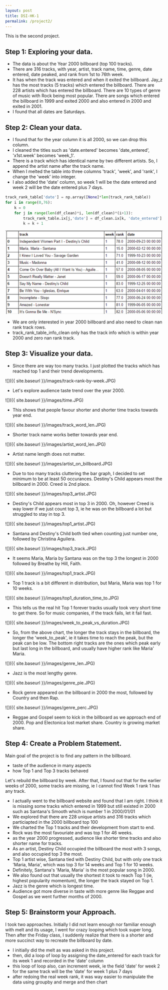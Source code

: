 ```yaml
---
layout: post
title: DSI-HK-1
permalink: /project2/
---
```


This is the second project.

## Step 1: Exploring your data.
- The data is about the Year 2000 billboard (top 100 tracks).
- There are 316 tracks, with year, artist, track name, time, genre, date entered, date peaked, and rank from 1st to 76th week.
- It has when the track was entered and when it exited the billboard. Jay\_z has the most tracks (5 tracks) which entered the billboard. There are 228 artists which has entered the billboard. There are 10 types of genre of music with Rock being most popular. There are songs which entered the billboard in 1999 and exited 2000 and also entered in 2000 and exited in 2001.
- I found that all dates are Saturdays.

## Step 2: Clean your data.
- I found that for the year column it is all 2000, so we can drop this column.
- I cleaned the titles such as 'date.entered' becomes 'date\_entered', 'x1st.week' becomes 'week\_1'.
- There is a track which has identical name by two different artists. So, I append the artist name after the track name.
- When I melted the table into three columns 'track', 'week', and 'rank', I change the 'week' into integer. 
- I also added the 'date' column, so week 1 will be the date entered and week 2 will be the date entered plus 7 days.

```python
track_rank_table['date'] = np.array([None]*len(track_rank_table))
for i in range(0,76):
    k = 0
    for j in range(len(df_clean)*i, len(df_clean)*(i+1)):       
        track_rank_table.ix[j,'date'] = df_clean.ix[k, 'date_entered'] + datetime.timedelta(days = (7*(i)))
        k = k + 1
```

![](https://raw.githubusercontent.com/tkjyeung/tkjyeung.github.io/e8b87b6b126bd1736c4550fdf7c87cd5d42cea94/images/track_rank_table.PNG)

- We are only interested in year 2000 billboard and also need to clean nan rank track rows.
- track\_rank\_table\_info\_clean only has the track info which is within year 2000 and zero nan rank track.

## Step 3: Visualize your data.

- Since there are way too many tracks. I just plotted the tracks which has reached top 1 and their trend developments.

![]({{ site.baseurl }}/images/track-rank-by-week.JPG)

- Let's explore audience taste trend over the year 2000.

![]({{ site.baseurl }}/images/time.JPG)

- This shows that people favour shorter and shorter time tracks towards year end.

![]({{ site.baseurl }}/images/track_word_len.JPG)

- Shorter track name works better towards year end.

![]({{ site.baseurl }}/images/artist_word_len.JPG)

- Artist name length does not matter.

![]({{ site.baseurl }}/images/artist_on_billboard.JPG)

- Due to too many tracks cluttering the bar graph, I decided to set minimum to be at least 50 occurances.
Destiny's Child appears most the billboard in 2000. Creed is 2nd place.


![]({{ site.baseurl }}/images/top3_artist.JPG)

- Destiny's Child appears most in top 3 in 2000. Oh, however Creed is way lower if we just count top 3, ie he was on the billboard a lot but struggled to stay in top 3.

![]({{ site.baseurl }}/images/top1_artist.JPG)

- Santana and Destiny's Child both tied when counting just number one, followed by Christina Aguilera.

![]({{ site.baseurl }}/images/top3_track.JPG)

- It seems Maria, Maria by Santana was on the top 3 the longest in 2000 followed by Breathe by Hill, Faith.

![]({{ site.baseurl }}/images/top1_track.JPG)

- Top 1 track is a bit different in distribution, but Maria, Maria was top 1 for 10 weeks.

![]({{ site.baseurl }}/images/top1_duration_time_to.JPG)

- This tells us the real hit Top 1 forever tracks usually took very short time to get there. So for music companies, if the track fails, let it fail fast.

![]({{ site.baseurl }}/images/week_to_peak_vs_duration.JPG)

- So, from the above chart, the longer the track stays in the billboard, the longer the 'week_to_peak', ie it takes time to reach the peak, but the peak can be low. The bottom right tracks are the ones which peak early but last long in the billboard, and usually have higher rank like Maria' Maria.

![]({{ site.baseurl }}/images/genre_len.JPG)

- Jazz is the most lengthy genre.

![]({{ site.baseurl }}/images/genre_pie.JPG)

- Rock genre appeared on the billboard in 2000 the most, followed by Country and then Rap.

![]({{ site.baseurl }}/images/genre_perc.JPG)

- Reggae and Gospel seem to kick in the billboard as we approach end of 2000. Pop and Electonica lost market share. Country is growing market share.


## Step 4: Create a Problem Statement.

Main goal of the project is to find any pattern in the billboard.
- taste of the audience in many aspects
- how Top 1 and Top 3 tracks behaved

Let's rebuild the billboard by week. After that, I found out that for the earlier weeks of 2000, some tracks are missing, ie I cannot find Week 1 rank 1 has any track.
- I actually went to the billboard website and found that I am right. I think it is missing some tracks which entered in 1999 but still existed in 2000 such as Santana's Smooth which is number 1 in 2000/01/01
- We explored that there are 228 unique artists and 316 tracks which particiapted in the 2000 billboard top 100
- We charted the Top 1 tracks and their development from start to end.
- Rock was the most favouriate and was top 1 for 46 weeks.
- as the year 2000 progressed, audience like shorter time tracks and also shorter name for tracks.
- As an artist, Destiny Child occupied the billboard the most with 3 songs, and also occupied top 3 the most.
- Top 1 artist wise, Santana tied with Destiny Child, but with only one track 'Maria, Maria', which was top 3 for 14 weeks and Top 1 for 10 weeks.
- Definitely, Santana's 'Maria, Maria' is the most popular song in 2000.
- We also found out that usually the shortest it took to reach Top 1 (ie, highest popularity momentum), the longer the track stayed on Top 1.
- Jazz is the genre which is longest time.
- Audience got more diverse in taste with more genre like Reggae and Gospel as we went further months of 2000.

## Step 5: Brainstorm your Approach.

I took two approaches. Initially I did not learn enough nor familiar enough with melt and its usage, I went for crazy looping which took super long. Then after the Friday class, I suddenly realize that there is a shorter and more succinct way to recreate the billboard by date.

- I initially did the melt as was asked in this project.
- then, did a loop of loop by assigning the date_entered for each track for its week 1 and recorded in the 'date' column
- this loop of loop also, can increment week, ie the field 'date' for week 2 for the same track will be the 'date' for week 1 plus 7 days
- after redoing the real week rank, it was way easier to manipulate the data using groupby and merge and then chart
